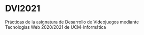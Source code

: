 # DVI2021
Prácticas de la asignatura de Desarrollo de Videojuegos mediante Tecnologías Web 2020/2021 de UCM-Informática
